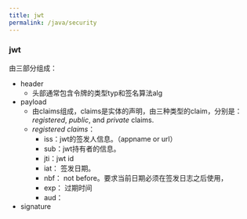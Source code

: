 ```yaml
---
title: jwt
permalink: /java/security
---
```


### jwt

由三部分组成：

* header
  * 头部通常包含令牌的类型typ和签名算法alg
* payload
  * 由claims组成，claims是实体的声明，由三种类型的claim，分别是：*registered*, *public*, and *private* claims.
  * *registered claims*：
    * iss：jwt的签发人信息。（appname or url）
    * sub：jwt持有者的信息。
    * jti：jwt id
    * iat： 签发日期。
    * nbf： not before。要求当前日期必须在签发日志之后使用，
    * exp： 过期时间
    * aud：
* signature
